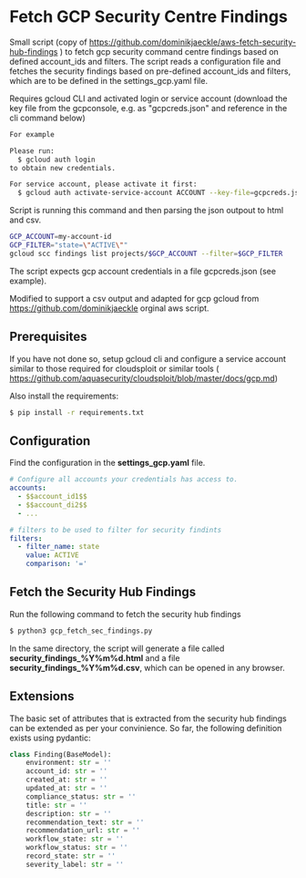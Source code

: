 # Fetch GCP Security Centre Findings

Small script (copy of https://github.com/dominikjaeckle/aws-fetch-security-hub-findings ) to fetch gcp security command centre findings based on defined account_ids and filters. The script reads a configuration file and fetches the security findings based on pre-defined account_ids and filters, which are to be defined in the settings_gcp.yaml file. 

Requires gcloud CLI and activated login or service account (download the key file from the gcpconsole, e.g. as "gcpcreds.json" and reference in the cli command below)

```bash
For example

Please run:
  $ gcloud auth login
to obtain new credentials.

For service account, please activate it first:
  $ gcloud auth activate-service-account ACCOUNT --key-file=gcpcreds.json
```


Script is running this command and then parsing the json outpout to html and csv.
```bash
GCP_ACCOUNT=my-account-id
GCP_FILTER="state=\"ACTIVE\""
gcloud scc findings list projects/$GCP_ACCOUNT --filter=$GCP_FILTER
```

The script expects gcp account credentials in a file gcpcreds.json (see example).

Modified to support a csv output and adapted for gcp gcloud from https://github.com/dominikjaeckle orginal aws script.

## Prerequisites
If you have not done so, setup gcloud cli and configure a service account similar to those required for cloudsploit or similar tools ( https://github.com/aquasecurity/cloudsploit/blob/master/docs/gcp.md)

Also install the requirements:
```bash
$ pip install -r requirements.txt
```

## Configuration
Find the configuration in the **settings_gcp.yaml** file.
```yaml
# Configure all accounts your credentials has access to.
accounts:
  - $$account_id1$$
  - $$account_di2$$
  - ...

# filters to be used to filter for security findints
filters:
  - filter_name: state
    value: ACTIVE
    comparison: '='

```

## Fetch the Security Hub Findings
Run the following command to fetch the security hub findings
```bash
$ python3 gcp_fetch_sec_findings.py
```

In the same directory, the script will generate a file called **security_findings_%Y%m%d.html** and a file **security_findings_%Y%m%d.csv**, which can be opened in any browser. 

## Extensions
The basic set of attributes that is extracted from the security hub findings can be extended as per your convinience. So far, the following definition exists using pydantic:

```python
class Finding(BaseModel):
    environment: str = ''
    account_id: str = ''
    created_at: str = ''
    updated_at: str = ''
    compliance_status: str = ''
    title: str = ''
    description: str = ''
    recommendation_text: str = ''
    recommendation_url: str = ''
    workflow_state: str = ''
    workflow_status: str = ''
    record_state: str = ''
    severity_label: str = ''
```